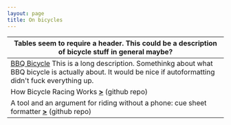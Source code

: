 ```yaml
---
layout: page
title: On bicycles
---
```


| Tables seem to require a header. This could be a description of bicycle stuff in general maybe?                                                                                                          |
|----------------------------------------------------------------------------------------------------------------------------------------------------------------------------------------------------------|
| [BBQ Bicycle](https://github.com/grannycart/bbq-bicycle/) This is a long description. Somethinkg about what BBQ bicycle is actually about. It would be nice if autoformatting didn't fuck everything up. |
| How Bicycle Racing Works [**>**](https://github.com/grannycart/how-bicycle-racing-works) (github repo)                                                                                                   |
| A tool and an argument for riding without a phone: cue sheet formatter [**>**](http://github.com/grannycart/cue-sheets/) (github repo)                                                                   |



[//]: # (What I learned about tables: you have to have a header column; you can't use hash headers; the header text is just bold, so if you make the body text in the table bold there is no distinction from the header; For github, you apparently need to have the same number of columns in each row, including the header row)

[//]: # (This version of the bicycles index is an experiment with using tables for organizing 2023-10-15 15:17)



